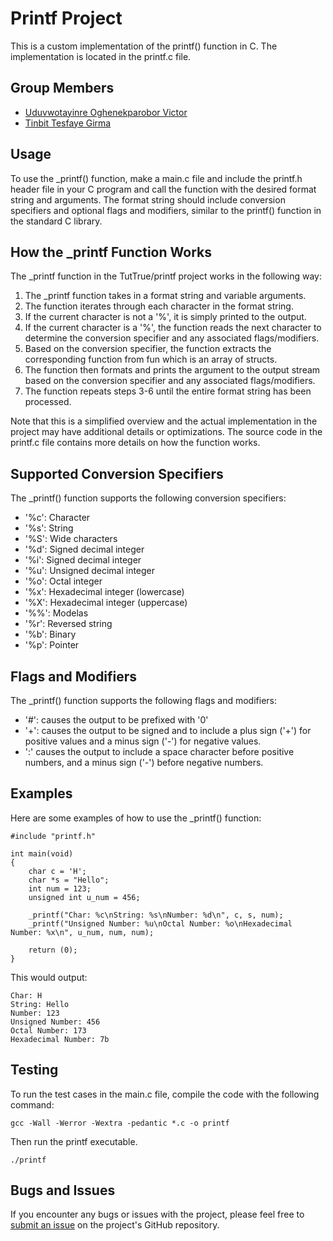 

# Printf Project

This is a custom implementation of the printf() function in C. The implementation is located in the printf.c file.

## Group Members
- [Uduvwotayinre Oghenekparobor Victor](https://github.com/IamBossKp)
- [Tinbit Tesfaye Girma](https://github.com/nati2007)

## Usage

To use the _printf() function, make a main.c file and include the printf.h header file in your C program and call the function with the desired format string and arguments. The format string should include conversion specifiers and optional flags and modifiers, similar to the printf() function in the standard C library.

## How the _printf Function Works
The _printf function in the TutTrue/printf project works in the following way:

1. The _printf function takes in a format string and variable arguments.
2. The function iterates through each character in the format string.
3. If the current character is not a '%', it is simply printed to the output.
4. If the current character is a '%', the function reads the next character to determine the conversion specifier and any associated flags/modifiers.
5. Based on the conversion specifier, the function extracts the corresponding function from fun which is an array of structs.
6. The function then formats and prints the argument to the output stream based on the conversion specifier and any associated flags/modifiers.
7. The function repeats steps 3-6 until the entire format string has been processed.

Note that this is a simplified overview and the actual implementation in the project may have additional details or optimizations. The source code in the printf.c file contains more details on how the function works.

## Supported Conversion Specifiers
The _printf() function supports the following conversion specifiers:

- '%c': Character
- '%s': String
- '%S': Wide characters
- '%d': Signed decimal integer
- '%i': Signed decimal integer
- '%u': Unsigned decimal integer
- '%o': Octal integer
- '%x': Hexadecimal integer (lowercase)
- '%X': Hexadecimal integer (uppercase)
- '%%': Modelas
- '%r': Reversed string
- '%b': Binary
- '%p': Pointer

## Flags and Modifiers
The _printf() function supports the following flags and modifiers:

- '#': causes the output to be prefixed with '0'
- '+': causes the output to be signed and to include a plus sign ('+') for positive values and a minus sign ('-') for negative values.
- ':' causes the output to include a space character before positive numbers, and a minus sign ('-') before negative numbers.

## Examples
Here are some examples of how to use the _printf() function:
```
#include "printf.h"

int main(void)
{
    char c = 'H';
    char *s = "Hello";
    int num = 123;
    unsigned int u_num = 456;
    
    _printf("Char: %c\nString: %s\nNumber: %d\n", c, s, num);
    _printf("Unsigned Number: %u\nOctal Number: %o\nHexadecimal Number: %x\n", u_num, num, num);
    
    return (0);
}
```

This would output:

```
Char: H
String: Hello
Number: 123
Unsigned Number: 456
Octal Number: 173
Hexadecimal Number: 7b
```

## Testing
To run the test cases in the main.c file, compile the code with the following command:

```
gcc -Wall -Werror -Wextra -pedantic *.c -o printf
```
Then run the printf executable.

```
./printf
```

## Bugs and Issues
If you encounter any bugs or issues with the project, please feel free to [submit an issue](https://github.com/IamBossKp/printf/issues) on the project's GitHub repository.